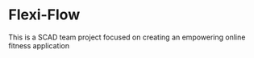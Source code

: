 # Flexi-Flow
This is a SCAD team project focused on creating an empowering online fitness application
